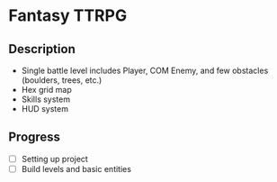 # Fantasy TTRPG

## Description

- Single battle level includes Player, COM Enemy, and few obstacles (boulders, trees, etc.)
- Hex grid map
- Skills system
- HUD system

## Progress

- [ ] Setting up project
- [ ] Build levels and basic entities 
